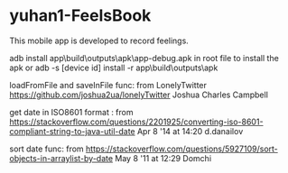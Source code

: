 # yuhan1-FeelsBook
This mobile app is developed to record feelings.

adb install app\build\outputs\apk\app-debug.apk in root file to install the apk
or adb -s [device id] install -r app\build\outputs\apk

loadFromFile and saveInFile func: from LonelyTwitter https://github.com/joshua2ua/lonelyTwitter Joshua Charles Campbell

get date in ISO8601 format : from https://stackoverflow.com/questions/2201925/converting-iso-8601-compliant-string-to-java-util-date  Apr 8 '14 at 14:20 d.danailov

sort date func: from https://stackoverflow.com/questions/5927109/sort-objects-in-arraylist-by-date May 8 '11 at 12:29 Domchi

